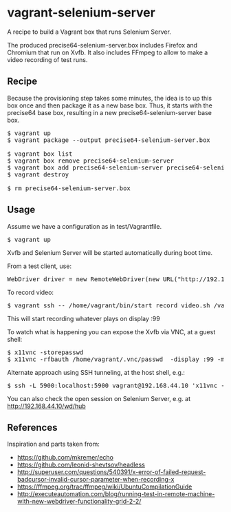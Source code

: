 vagrant-selenium-server
=======================

A recipe to build a Vagrant box that runs Selenium Server.

The produced precise64-selenium-server.box includes Firefox and Chromium that run on Xvfb.  It also includes FFmpeg to allow to make a video recording of test runs.


Recipe
------
Because the provisioning step takes some minutes, the idea is to up this box once and then package it as a new base box.  Thus, it starts with the precise64 base box, resulting in a new precise64-selenium-server base box.
 
<pre>
$ vagrant up
$ vagrant package --output precise64-selenium-server.box

$ vagrant box list
$ vagrant box remove precise64-selenium-server
$ vagrant box add precise64-selenium-server precise64-selenium-server.box
$ vagrant destroy

$ rm precise64-selenium-server.box
</pre>


Usage
-----
Assume we have a configuration as in test/Vagrantfile.

<pre>
$ vagrant up
</pre>
Xvfb and Selenium Server will be started automatically during boot time.

From a test client, use: 
<pre>
WebDriver driver = new RemoteWebDriver(new URL("http://192.168.44.10:4444/wd/hub"), DesiredCapabilities.firefox());
</pre>  
To record video:
<pre>
$ vagrant ssh -- /home/vagrant/bin/start_record_video.sh /vagrant/video.mov
</pre>
This will start recording whatever plays on display :99

To watch what is happening you can expose the Xvfb via VNC, at a guest shell:
<pre>
$ x11vnc -storepasswd
$ x11vnc -rfbauth /home/vagrant/.vnc/passwd  -display :99 -many
</pre>
Alternate approach using SSH tunneling, at the host shell, e.g.:
<pre>
$ ssh -L 5900:localhost:5900 vagrant@192.168.44.10 'x11vnc -rfbauth /home/vagrant/.vnc/passwd -localhost -display :99 -many'
</pre>

You can also check the open session on Selenium Server, e.g. at http://192.168.44.10/wd/hub 


References
----------
Inspiration and parts taken from:

* <https://github.com/mkremer/echo>
* <https://github.com/leonid-shevtsov/headless>
* <http://superuser.com/questions/540391/x-error-of-failed-request-badcursor-invalid-cursor-parameter-when-recording-x>
* <https://ffmpeg.org/trac/ffmpeg/wiki/UbuntuCompilationGuide>
* <http://executeautomation.com/blog/running-test-in-remote-machine-with-new-webdriver-functionality-grid-2-2/>

